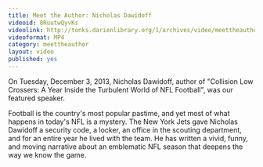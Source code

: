 ```yaml
---
title: Meet the Author: Nicholas Dawidoff
videoid: 8RuutwQyvKs
videolink: http://tonks.darienlibrary.org/1/archives/video/meettheauthor/20131203_nicholas_dawidoff.m4v
videoformat: MP4
category: meettheauthor
layout: video
published: yes
---
```


On Tuesday, December 3, 2013, Nicholas Dawidoff, author of "Collision Low Crossers: A Year Inside the Turbulent World of NFL Football", was our featured speaker.

Football is the country's most popular pastime, and yet most of what happens in today's NFL is a mystery. The New York Jets gave Nicholas Dawidoff a security code, a locker, an office in the scouting department, and for an entire year he lived with the team. He has written a vivid, funny, and moving narrative about an emblematic NFL season that deepens the way we know the game.